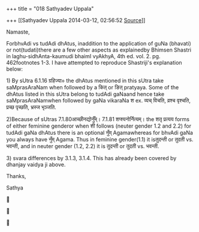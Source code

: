 +++
title = "018 Sathyadev Uppala"

+++
[[Sathyadev Uppala	2014-03-12, 02:56:52 [Source](https://groups.google.com/g/samskrita/c/nsg8deJx7hQ)]]



Namaste,



ForbhvAdi vs tudAdi dhAtus, inaddition to the application of guNa (bhavati) or not(tudati)there are a few other aspects as explainedby Bhimsen Shastri in laghu-sidhAnta-kaumudi bhaimI vyAkhyA, 4th ed. vol. 2. pg. 462footnotes 1-3. I have attempted to reproduce Shastriji's explanation below:



1\) By sUtra 6.1.16 ग्रहिज्या० the dhAtus mentioned in this sUtra take saMprasAraNam when followed by a कित् or ङित् pratyaya. Some of the dhAtus listed in this sUtra belong to tudAdi gaNaand hence take saMprasAraNamwhen followed by gaNa vikaraNa श ex. व्यच् विचति, व्रश्च वृश्चति, प्रच्छ पृच्छति, भ्रस्ज भृञ्जति.



2)Because of sUtras 7.1.80आच्छीनद्योर्नुँम्। 7.1.81 शप्श्यनोर्नित्यम्। the शतृ प्रत्यय forms of either feminine genderor when शी follows (neuter gender 1.2 and 2.2) for tudAdi gaNa dhAtus there is an optional नुँम् Agamawhereas for bhvAdi gaNa you always have नुँम् Agama. Thus in feminine gender(1.1) it isतुदन्ती or तुदती vs. भवन्ती, and in neuter gender (1.2, 2.2) it is तुदन्ती or तुदती vs. भवन्ती.



3\) svara differences by 3.1.3, 3.1.4. This has already been covered by dhanjay vaidya ji above.



Thanks,

Sathya



  
  







